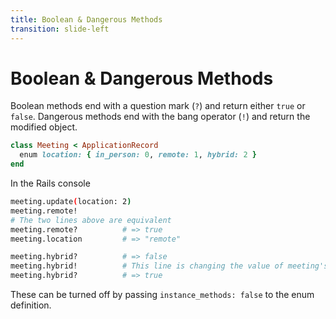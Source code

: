 ```yaml
---
title: Boolean & Dangerous Methods
transition: slide-left
---
```


# Boolean & Dangerous Methods

Boolean methods end with a question mark (`?`) and return either `true` or `false`. Dangerous methods end with the bang operator (`!`) and return the modified object.

```rb {hide|*} filename="app/models/meeting.rb"
class Meeting < ApplicationRecord
  enum location: { in_person: 0, remote: 1, hybrid: 2 }
end
```

In the Rails console

```sh {hide|*}
meeting.update(location: 2)
meeting.remote!
# The two lines above are equivalent
meeting.remote?          # => true
meeting.location         # => "remote"

meeting.hybrid?          # => false
meeting.hybrid!          # This line is changing the value of meeting's location attribute from role to hybrid
meeting.hybrid?          # => true
```

These can be turned off by passing `instance_methods: false` to the enum definition.

<!--
Slide notes
-->
